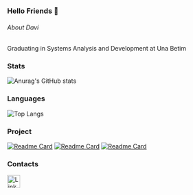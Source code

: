 ### Hello Friends 👋

###### About Davi

Graduating in Systems Analysis and Development at Una Betim

### Stats
![Anurag's GitHub stats](https://github-readme-stats.vercel.app/api?username=diasdavizin&show_icons=true&theme=dark) 

### Languages
![Top Langs](https://github-readme-stats.vercel.app/api/top-langs/?username=diasdavizin&exclude_repo=TikTok-Clone-Project-readme-stats,anuraghazra.github.io&theme=dark)

### Project
[![Readme Card](https://github-readme-stats.vercel.app/api/pin/?username=diasdavizin&repo=TikTok-Clone-Project&theme=dark)](https://github.com/diasdavizin/TikTok-Clone-Project)
[![Readme Card](https://github-readme-stats.vercel.app/api/pin/?username=diasdavizin&repo=projeto-site&theme=dark)](https://github.com/diasdavizin/projeto-site)
[![Readme Card](https://github-readme-stats.vercel.app/api/pin/?username=diasdavizin&repo=simple-website-fb&theme=dark)](https://github.com/diasdavizin/simple-website-fb)

### Contacts 
[<img src='https://img.shields.io/badge/LinkedIn-0077B5?style=for-the-badge&logo=linkedin&logoColor=white' alt='Linkedin' height='30'>](https://www.linkedin.com/in/davidiasads/)
